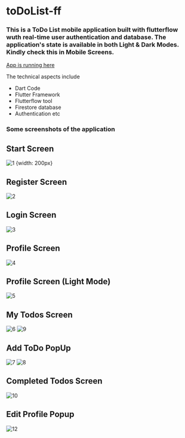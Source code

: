 # toDoList-ff

### This is a ToDo List mobile application built with flutterflow wuth real-time user authentication and database. The application's state is available in both Light & Dark Modes. Kindly check this in Mobile Screens.

[App is running here](https://app.flutterflow.io/run/dK9h0Cm9dcJDOSoz1YST)

The technical aspects include
- Dart Code
- Flutter Framework
- Flutterflow tool
- Firestore database
- Authentication etc

### Some screenshots of the application

## Start Screen
![1](https://user-images.githubusercontent.com/57884768/197113113-b5740a04-d77c-451b-b34a-947824098125.jpeg) {width: 200px}

## Register Screen
![2](https://user-images.githubusercontent.com/57884768/197113176-63fb4569-fc0c-4344-8cc9-9fd4facc43a1.jpeg)

## Login Screen
![3](https://user-images.githubusercontent.com/57884768/197113249-54c3ce41-d0ff-4630-b224-42c760d229d9.jpeg)

## Profile Screen
![4](https://user-images.githubusercontent.com/57884768/197113361-2c3c5d16-68d1-4b84-9e86-96141bc1b194.jpeg)

## Profile Screen (Light Mode)
![5](https://user-images.githubusercontent.com/57884768/197113439-2221f756-b3b1-4bd0-a74b-98399a15ad56.jpeg)

## My Todos Screen
![6](https://user-images.githubusercontent.com/57884768/197113615-ab0ae9de-d93d-496f-b8ee-cb52ac47ebd4.jpeg)
![9](https://user-images.githubusercontent.com/57884768/197113748-3ba0ae5d-270e-4359-9427-3a3c1f0de3b8.jpeg)

## Add ToDo PopUp
![7](https://user-images.githubusercontent.com/57884768/197113800-106b850f-a725-44f7-895a-5a776c49d794.jpeg)
![8](https://user-images.githubusercontent.com/57884768/197113811-302558e7-3076-4fdc-8373-0d308ce9d6d0.jpeg)

## Completed Todos Screen
![10](https://user-images.githubusercontent.com/57884768/197113863-f6004777-1c47-4d53-8185-b0adcc530f71.jpeg)

## Edit Profile Popup
![12](https://user-images.githubusercontent.com/57884768/197113902-2285818a-3d65-4bad-9faa-f247d9c350f7.jpeg)













